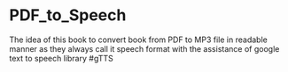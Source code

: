 # PDF_to_Speech
The idea of this book to convert book from PDF to MP3 file in readable manner as they always call it speech format with the assistance of google text to speech library 
#gTTS


